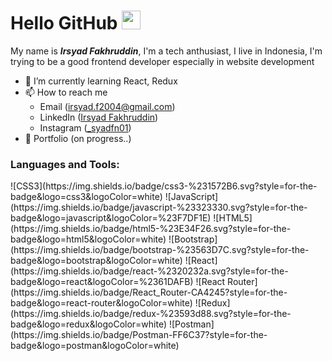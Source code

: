 <h1>Hello GitHub <img src="https://github.com/TheDudeThatCode/TheDudeThatCode/blob/master/Assets/Hi.gif?raw=true" width="30"></h1>

<p>My name is <b><i>Irsyad Fakhruddin</i></b>, I'm a tech anthusiast, I live in Indonesia, I'm trying to be a good frontend developer especially in website development</p>

- 🌱 I’m currently learning React, Redux
- 📫 How to reach me
  - Email (irsyad.f2004@gmail.com)
  - LinkedIn (<a href="https://www.linkedin.com/in/irsyad-fakhruddin-b41034257/" target="_blank">Irsyad Fakhruddin</a>)
  - Instagram (<a href="https://www.instagram.com/_syadfn01/" target="_blank">_syadfn01</a>)
- 📝 Portfolio (on progress..)

<h3 align="left">Languages and Tools:</h3>
![CSS3](https://img.shields.io/badge/css3-%231572B6.svg?style=for-the-badge&logo=css3&logoColor=white) ![JavaScript](https://img.shields.io/badge/javascript-%23323330.svg?style=for-the-badge&logo=javascript&logoColor=%23F7DF1E) ![HTML5](https://img.shields.io/badge/html5-%23E34F26.svg?style=for-the-badge&logo=html5&logoColor=white) ![Bootstrap](https://img.shields.io/badge/bootstrap-%23563D7C.svg?style=for-the-badge&logo=bootstrap&logoColor=white) ![React](https://img.shields.io/badge/react-%2320232a.svg?style=for-the-badge&logo=react&logoColor=%2361DAFB) ![React Router](https://img.shields.io/badge/React_Router-CA4245?style=for-the-badge&logo=react-router&logoColor=white) ![Redux](https://img.shields.io/badge/redux-%23593d88.svg?style=for-the-badge&logo=redux&logoColor=white) ![Postman](https://img.shields.io/badge/Postman-FF6C37?style=for-the-badge&logo=postman&logoColor=white)
